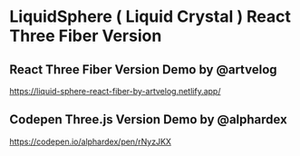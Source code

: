 # LiquidSphere ( Liquid Crystal ) React Three Fiber Version

## React Three Fiber Version Demo by @artvelog

https://liquid-sphere-react-fiber-by-artvelog.netlify.app/


## Codepen Three.js Version Demo by @alphardex

https://codepen.io/alphardex/pen/rNyzJKX
  
